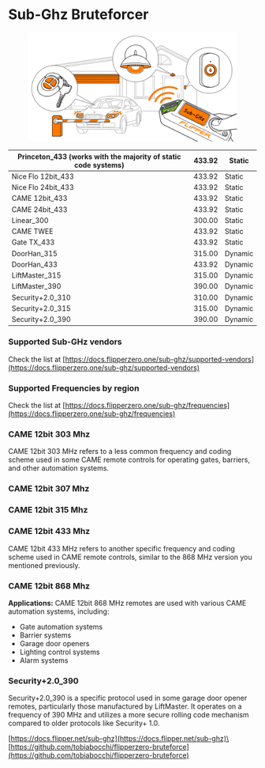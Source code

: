 # Sub-Ghz Bruteforcer

<figure><img src="../../.gitbook/assets/flipper.webp" alt=""><figcaption></figcaption></figure>

| Princeton\_433 (works with the majority of static code systems) | 433.92 | Static  |
| --------------------------------------------------------------- | ------ | ------- |
| Nice Flo 12bit\_433                                             | 433.92 | Static  |
| Nice Flo 24bit\_433                                             | 433.92 | Static  |
| CAME 12bit\_433                                                 | 433.92 | Static  |
| CAME 24bit\_433                                                 | 433.92 | Static  |
| Linear\_300                                                     | 300.00 | Static  |
| CAME TWEE                                                       | 433.92 | Static  |
| Gate TX\_433                                                    | 433.92 | Static  |
| DoorHan\_315                                                    | 315.00 | Dynamic |
| DoorHan\_433                                                    | 433.92 | Dynamic |
| LiftMaster\_315                                                 | 315.00 | Dynamic |
| LiftMaster\_390                                                 | 390.00 | Dynamic |
| Security+2.0\_310                                               | 310.00 | Dynamic |
| Security+2.0\_315                                               | 315.00 | Dynamic |
| Security+2.0\_390                                               | 390.00 | Dynamic |

### Supported Sub-GHz vendors

Check the list at [https://docs.flipperzero.one/sub-ghz/supported-vendors](https://docs.flipperzero.one/sub-ghz/supported-vendors)

### Supported Frequencies by region

Check the list at [https://docs.flipperzero.one/sub-ghz/frequencies](https://docs.flipperzero.one/sub-ghz/frequencies)

### CAME 12bit 303 Mhz

CAME 12bit 303 MHz refers to a less common frequency and coding scheme used in some CAME remote controls for operating gates, barriers, and other automation systems.

### CAME 12bit 307 Mhz

### CAME 12bit 315 Mhz

### CAME 12bit 433 Mhz

CAME 12bit 433 MHz refers to another specific frequency and coding scheme used in CAME remote controls, similar to the 868 MHz version you mentioned previously.

### CAME 12bit 868 Mhz

**Applications:** CAME 12bit 868 MHz remotes are used with various CAME automation systems, including:

* Gate automation systems
* Barrier systems
* Garage door openers
* Lighting control systems
* Alarm systems

### Security+2.0\_390

Security+2.0\_390 is a specific protocol used in some garage door opener remotes, particularly those manufactured by LiftMaster. It operates on a frequency of 390 MHz and utilizes a more secure rolling code mechanism compared to older protocols like Security+ 1.0.

[https://docs.flipper.net/sub-ghz](https://docs.flipper.net/sub-ghz)\
[https://github.com/tobiabocchi/flipperzero-bruteforce](https://github.com/tobiabocchi/flipperzero-bruteforce)
